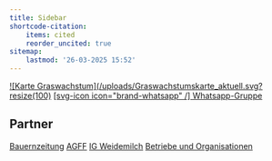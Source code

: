 ```yaml
---
title: Sidebar
shortcode-citation:
    items: cited
    reorder_uncited: true
sitemap:
    lastmod: '26-03-2025 15:52'
---
```


[![Karte Graswachstum](/uploads/Graswachstumskarte_aktuell.svg?resize(100)](/growth)
[[svg-icon icon="brand-whatsapp" /] Whatsapp-Gruppe ](https://chat.whatsapp.com/HWT0TodVZBuBDVAFVrUUbr?classes=button) 
 
 

## Partner
[Bauernzeitung](https://www.bauernzeitung.ch/graswachstum-serie) 
[AGFF](https://www.agff.ch) 
[IG Weidemilch](https://www.weidemilch.ch) 
[Betriebe und Organisationen](/about)
